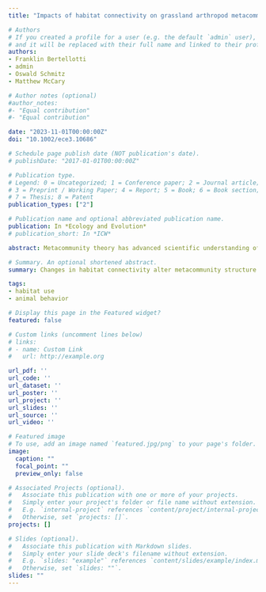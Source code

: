 ```yaml
---
title: "Impacts of habitat connectivity on grassland arthropod metacommunity structure: A field‐based experimental test of theory"

# Authors
# If you created a profile for a user (e.g. the default `admin` user), write the username (folder name) here 
# and it will be replaced with their full name and linked to their profile.
authors:
- Franklin Bertellotti
- admin
- Oswald Schmitz
- Matthew McCary

# Author notes (optional)
#author_notes:
#- "Equal contribution"
#- "Equal contribution"

date: "2023-11-01T00:00:00Z"
doi: "10.1002/ece3.10686"

# Schedule page publish date (NOT publication's date).
# publishDate: "2017-01-01T00:00:00Z"

# Publication type.
# Legend: 0 = Uncategorized; 1 = Conference paper; 2 = Journal article;
# 3 = Preprint / Working Paper; 4 = Report; 5 = Book; 6 = Book section;
# 7 = Thesis; 8 = Patent
publication_types: ["2"]

# Publication name and optional abbreviated publication name.
publication: In *Ecology and Evolution*
# publication_short: In *ICW*

abstract: Metacommunity theory has advanced scientific understanding of how species interactions and spatial processes influence patterns of biodiversity and community structure across landscapes. While the central tenets of metacommunity theory have been promoted as pivotal considerations for conservation management, few field experiments have tested the validity of metacommunity predictions. Here, we tested one key prediction of metacommunity theory: that decreasing habitat connectivity should erode metacommunity structure by hindering species movement between patches. For 2 years, we manipulated an experimental old-field grassland ecosystem via mowing to represent four levels of habitat connectivity: (1) open control, (2) full connectivity, (3) partial connectivity, and (4) no connectivity. Within each treatment plot (10  by 10 m, n = 4 replicates), we measured the abundance and diversity (i.e., alpha and beta) of both flying and ground arthropods using sticky and pitfall traps, respectively. We found that the abundance and diversity of highly mobile flying arthropods were unaffected by habitat connectivity, whereas less mobile ground arthropods were highly impacted. The mean total abundance of ground arthropods was 2.5x and 2x higher in the control and partially connected plots compared to isolated patches, respectively. We also reveal that habitat connectivity affected the trophic interactions of ground arthropods, with predators (e.g., wolf spiders, ground spiders) being highly positively correlated with micro-detritivores (springtails, mites) but not macro-detritivores (millipedes, isopods) as habitat connectivity increased. Together these findings indicate that changes in habitat connectivity can alter the metacommunity structure for less mobile organisms such as ground arthropods. Because of their essential roles in terrestrial ecosystem functioning and services, we recommend that conservationists, restoration practitioners, and land managers include principles of habitat connectivity for ground arthropods when designing biodiversity management programs.

# Summary. An optional shortened abstract.
summary: Changes in habitat connectivity alter metacommunity structure for less mobile organisms

tags:
- habitat use
- animal behavior

# Display this page in the Featured widget?
featured: false

# Custom links (uncomment lines below)
# links:
# - name: Custom Link
#   url: http://example.org

url_pdf: ''
url_code: ''
url_dataset: ''
url_poster: ''
url_project: ''
url_slides: ''
url_source: ''
url_video: ''

# Featured image
# To use, add an image named `featured.jpg/png` to your page's folder. 
image:
  caption: ""
  focal_point: ""
  preview_only: false

# Associated Projects (optional).
#   Associate this publication with one or more of your projects.
#   Simply enter your project's folder or file name without extension.
#   E.g. `internal-project` references `content/project/internal-project/index.md`.
#   Otherwise, set `projects: []`.
projects: []

# Slides (optional).
#   Associate this publication with Markdown slides.
#   Simply enter your slide deck's filename without extension.
#   E.g. `slides: "example"` references `content/slides/example/index.md`.
#   Otherwise, set `slides: ""`.
slides: ""
---
```

